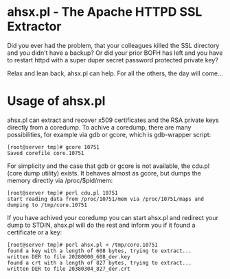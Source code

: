 ahsx.pl - The Apache HTTPD SSL Extractor
========================================

Did you ever had the problem, that your colleagues killed the SSL
directory and you didn't have a backup? Or did your prior BOFH has
left and you have to restart httpd with a super duper secret password
protected private key?

Relax and lean back, ahsx.pl can help. For all the others, the day
will come...

Usage of ahsx.pl
================

ahsx.pl can extract and recover x509 certificates and the RSA private
keys directly from a coredump. To achive a coredump, there are many
possibilities, for example via gdb or gcore, which is gdb-wrapper
script:

    [root@server tmp]# gcore 10751
    Saved corefile core.10751

For simplicity and the case that gdb or gcore is not available, the
cdu.pl (core dump utility) exists. It behaves almost as gcore, but
dumps the memory directly via /proc/$pid/mem:

    [root@server tmp]# perl cdu.pl 10751
    start reading data from /proc/10751/mem via /proc/10751/maps and
    dumping to /tmp/core.10751

If you have achived your coredump you can start ahsx.pl and redirect
your dump to STDIN, ahsx.pl will do the rest and inform you if it
found a certificate or a key:

    [root@server tmp]# perl ahsx.pl < /tmp/core.10751 
    found a key with a length of 608 bytes, trying to extract...
    written DER to file 20280000_608_der.key
    found a crt with a length of 827 bytes, trying to extract...
    written DER to file 20380304_827_der.crt
